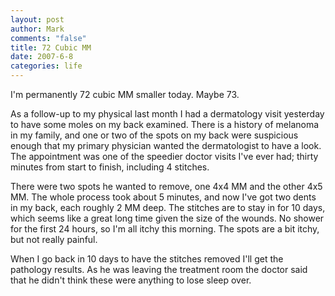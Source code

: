 ```yaml
--- 
layout: post
author: Mark
comments: "false"
title: 72 Cubic MM
date: 2007-6-8
categories: life
---
```

I'm permanently 72 cubic MM smaller today.  Maybe 73.

As a follow-up to my physical last month I had a dermatology visit yesterday to have some moles on my back examined.  There is a history of melanoma in my family, and one or two of the spots on my back were suspicious enough that my primary physician wanted the dermatologist to have a look.  The appointment was one of the speedier doctor visits I've ever had; thirty minutes from start to finish, including 4 stitches.

There were two spots he wanted to remove, one 4x4 MM and the other 4x5 MM.  The whole process took about 5 minutes, and now I've got two dents in my back, each roughly 2 MM deep.  The stitches are to stay in for 10 days, which seems like a great long time given the size of the wounds.  No shower for the first 24 hours, so I'm all itchy this morning.  The spots are a bit itchy, but not really painful.

When I go back in 10 days to have the stitches removed I'll get the pathology results.  As he was leaving the treatment room the doctor said that he didn't think these were anything to lose sleep over.
